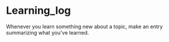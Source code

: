# Learning_log
Whenever you learn something new about a topic, make an entry summarizing what you've learned.
